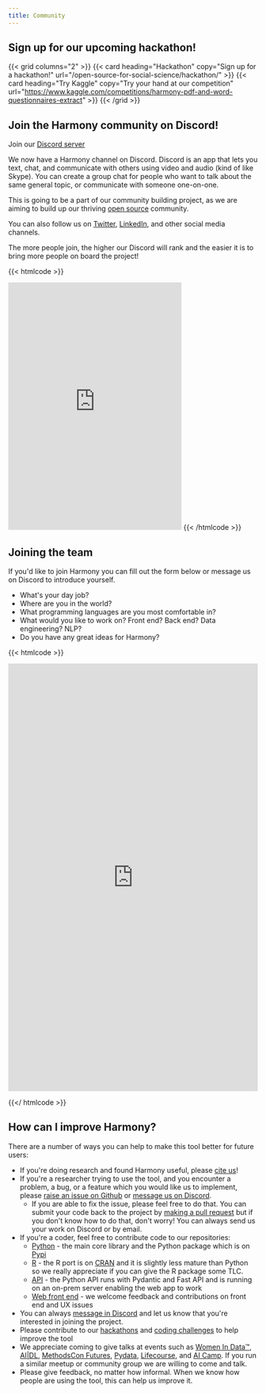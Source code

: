```yaml
---
title: Community
---
```


## Sign up for our upcoming hackathon!

{{< grid columns="2" >}}
  {{< card heading="Hackathon" copy="Sign up for a hackathon!" url="/open-source-for-social-science/hackathon/" >}}
  {{< card heading="Try Kaggle" copy="Try your hand at our competition" url="https://www.kaggle.com/competitions/harmony-pdf-and-word-questionnaires-extract" >}}
{{< /grid >}}

## Join the Harmony community on Discord!

Join our [Discord server](https://discord.com/invite/harmonydata)

We now have a Harmony channel on Discord.
Discord is an app that lets you text, chat, and communicate with others using video and audio (kind of like Skype). You can create a group chat for people who want to talk about the same general topic, or communicate with someone one-on-one. 

This is going to be a part of our community building project, as we are aiming to build up our thriving [open source](/open-source-for-social-science) community.

You can also follow us on [Twitter](https://twitter.com/harmony_data), [LinkedIn](https://www.linkedin.com/company/harmonydata/about/?viewAsMember=true), and other social media channels.

The more people join, the higher our Discord will rank and the easier it is to bring more people on board the project!


{{< htmlcode >}}
<iframe src="https://discord.com/widget?id=1199135364217061476&theme=dark" width="350" height="500" allowtransparency="true" frameborder="0" sandbox="allow-popups allow-popups-to-escape-sandbox allow-same-origin allow-scripts"></iframe>
{{< /htmlcode >}}

## Joining the team

If you'd like to join Harmony you can fill out the form below or message us on Discord to introduce yourself.

* What's your day job?
* Where are you in the world?
* What programming languages are you most comfortable in?
* What would you like to work on? Front end? Back end? Data engineering? NLP?
* Do you have any great ideas for Harmony?

{{< htmlcode >}}


<iframe src="https://docs.google.com/forms/d/e/1FAIpQLSe3CoLKMb3nzy7KIpebn2xvkd3CBNMLCK_dB0CWUhQY-QP5vA/viewform?embedded=true" width="640" height="864" frameborder="0" marginheight="0" marginwidth="0" style="margin: 0 auto; width: 100%">Loading…</iframe>


{{</ htmlcode >}}

## How can I improve Harmony?

There are a number of ways you can help to make this tool better for future users:

* If you're doing research and found Harmony useful, please [cite us](/ai-in-mental-health/bmc-psychiatry-paper/)!
* If you're a researcher trying to use the tool, and you encounter a problem, a bug, or a feature which you would like us to implement, please [raise an issue on Github](https://github.com/harmonydata/harmony) or [message us on Discord](https://discord.gg/harmonydata).
  * If you are able to fix the issue, please feel free to do that. You can submit your code back to the project by [making a pull request](https://github.blog/developer-skills/github-education/beginners-guide-to-github-merging-a-pull-request) but if you don't know how to do that, don't worry! You can always send us your work on Discord or by email.
* If you're a coder, feel free to contribute code to our repositories:
   * [Python](https://github.com/harmonydata/harmony) - the main core library and the Python package which is on [Pypi](https://pypi.org/project/harmonydata/)
   * [R](https://github.com/harmonydata/harmony_r) - the R port is on [CRAN](https://cran.r-project.org/web/packages/harmonydata/index.html) and it is slightly less mature than Python so we really appreciate if you can give the R package some TLC.
   * [API](https://github.com/harmonydata/harmonyapi) - the Python API runs with Pydantic and Fast API and is running on an on-prem server enabling the web app to work
   * [Web front end](https://github.com/harmonydata/app) - we welcome feedback and contributions on front end and UX issues
* You can always [message in Discord](https://discord.gg/harmonydata) and let us know that you're interested in joining the project.
* Please contribute to our [hackathons](https://fastdatascience.com/ai-in-research/ai-hackathon-machine-learning-hackathon/) and [coding challenges](/doxa/) to help improve the tool
* We appreciate coming to give talks at events such as [Women In Data™️](/open-source-for-social-science/women-in-data/), [AI|DL](/psychology-ai-tool/aidl-meetup/), [MethodsCon Futures](/ai-in-mental-health/harmony-at-methodscon-futures/), [Pydata](/open-source-for-social-science/pydata-meetup/), [Lifecourse](/ai-in-mental-health/harmony-at-lifecourse-seminar/), and [AI Camp](/psychology-ai-tool/aicamp-meetup/). If you run a similar meetup or community group we are willing to come and talk.
* Please give feedback, no matter how informal. When we know how people are using the tool, this can help us improve it.
